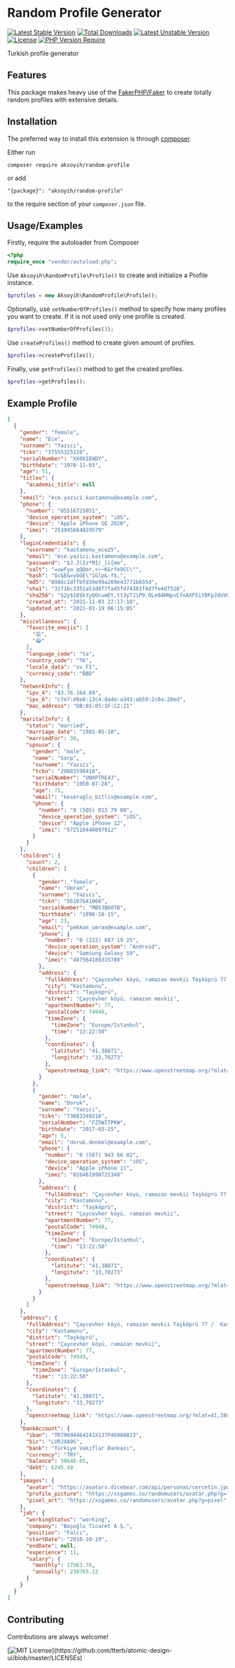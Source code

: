 Random Profile Generator
=============
[![Latest Stable Version](http://poser.pugx.org/aksoyih/random-profile/v)](https://packagist.org/packages/aksoyih/random-profile) [![Total Downloads](http://poser.pugx.org/aksoyih/random-profile/downloads)](https://packagist.org/packages/aksoyih/random-profile) [![Latest Unstable Version](http://poser.pugx.org/aksoyih/random-profile/v/unstable)](https://packagist.org/packages/aksoyih/random-profile) [![License](http://poser.pugx.org/aksoyih/random-profile/license)](https://packagist.org/packages/aksoyih/random-profile) [![PHP Version Require](http://poser.pugx.org/aksoyih/random-profile/require/php)](https://packagist.org/packages/aksoyih/random-profile)

Turkish profile generator

Features
------------
This package makes heavy use of the [FakerPHP/Faker](https://github.com/FakerPHP/Faker) to create totally random profiles with extensive details.

Installation
------------

The preferred way to install this extension is through [composer](http://getcomposer.org/download/).

Either run

```
composer require aksoyih/random-profile
```

or add

```
"{package}": "aksoyih/random-profile"
```

to the require section of your `composer.json` file.
## Usage/Examples

Firstly, require the autoloader from Composer
```php
<?php
require_once "vendor/autoload.php";

```

Use `Aksoyih\RandomProfile\Profile()` to create and initialize a Profile instance.
```php
$profiles = new Aksoyih\RandomProfile\Profile();
```

Optionally, use `setNumberOfProfiles()` method to specify how many profiles you want to create. If it is not used only one profile is created.
```php
$profiles->setNumberOfProfiles(3);
```

Use `createProfiles()` method to create given amount of profiles.
```php
$profiles->createProfiles();
```

Finally, use `getProfiles()` method to get the created profiles.
```php
$profiles->getProfiles();
```

## Example Profile

```json
[
  {
    "gender": "female",
    "name": "Ece",
    "surname": "Yazıcı",
    "tckn": "37555325128",
    "serialNumber": "XX0X1EHDY",
    "birthdate": "1970-11-03",
    "age": 51,
    "titles": {
      "academic_title": null
    },
    "email": "ece.yazici.kastamonu@example.com",
    "phone": {
      "number": "05516725051",
      "device_operation_system": "iOS",
      "device": "Apple iPhone SE 2020",
      "imei": "253945664829579"
    },
    "loginCredentials": {
      "username": "kastamonu_ece25",
      "email": "ece.yazici.kastamonu@example.com",
      "password": "$J.J(Iz*M1)_}i{me",
      "salt": "=uwFya_qQ@or,<~~K&rfe9CC\"",
      "hash": "Gc&E&=ybGE\"1Glp&-f$,",
      "md5": "0986c1dffbfd39e99a209e43771b035d",
      "sha1": "31f16c3351a53d6f7fa45fd74381f4d7fe4d7528",
      "sha256": "$2y$10$kYyQOcumEt.tt3yTJiP9.OLe84HNpvCfoAXF5itBFpJdoVQiQtXKW",
      "created_at": "2021-11-03 22:17:10",
      "updated_at": "2021-01-19 06:15:05"
    },
    "miscellaneous": {
      "favorite_emojis": [
        "😡",
        "😂"
      ],
      "language_code": "ta",
      "country_code": "TK",
      "locale_data": "sv_FI",
      "currency_code": "BBD"
    },
    "networkInfo": {
      "ipv_4": "83.76.164.69",
      "ipv_6": "c7e7:d8e8:13c4:da4e:a343:ab59:2c0a:20ed",
      "mac_address": "DB:65:05:1F:C2:21"
    },
    "maritalInfo": {
      "status": "married",
      "marriage_date": "1983-05-10",
      "marriedFor": 39,
      "spouse": {
        "gender": "male",
        "name": "Sarp",
        "surname": "Yazıcı",
        "tckn": "20883598418",
        "serialNumber": "UNXPTRE4J",
        "birthdate": "1950-07-28",
        "age": 71,
        "email": "keseroglu_bitlis@example.com",
        "phone": {
          "number": "0 (505) 013 79 80",
          "device_operation_system": "iOS",
          "device": "Apple iPhone 12",
          "imei": "572518440097912"
        }
      }
    },
    "children": {
      "count": 2,
      "children": [
        {
          "gender": "female",
          "name": "Ümran",
          "surname": "Yazıcı",
          "tckn": "56107641066",
          "serialNumber": "MBVJB60TB",
          "birthdate": "1998-10-15",
          "age": 23,
          "email": "pekkan_umran@example.com",
          "phone": {
            "number": "0 (222) 687 19 25",
            "device_operation_system": "Android",
            "device": "Samsung Galaxy S9",
            "imei": "487564188315789"
          },
          "address": {
            "fullAddress": "Çaycevher köyü, ramazan mevkii Taşköprü 77 /  Kastamonu",
            "city": "Kastamonu",
            "district": "Taşköprü",
            "street": "Çaycevher köyü, ramazan mevkii",
            "apartmentNumber": 77,
            "postalCode": 74949,
            "timeZone": {
              "timeZone": "Europe/Istanbul",
              "time": "13:22:50"
            },
            "coordinates": {
              "latitute": "41,38871",
              "longitute": "33,78273"
            },
            "openstreetmap_link": "https://www.openstreetmap.org/?mlat=41,38871&mlon=33,78273"
          }
        },
        {
          "gender": "male",
          "name": "Doruk",
          "surname": "Yazıcı",
          "tckn": "73683349216",
          "serialNumber": "FZ5WITPKW",
          "birthdate": "2017-03-25",
          "age": 5,
          "email": "doruk.denkel@example.com",
          "phone": {
            "number": "0 (507) 943 66 02",
            "device_operation_system": "iOS",
            "device": "Apple iPhone 11",
            "imei": "026461998721348"
          },
          "address": {
            "fullAddress": "Çaycevher köyü, ramazan mevkii Taşköprü 77 /  Kastamonu",
            "city": "Kastamonu",
            "district": "Taşköprü",
            "street": "Çaycevher köyü, ramazan mevkii",
            "apartmentNumber": 77,
            "postalCode": 74949,
            "timeZone": {
              "timeZone": "Europe/Istanbul",
              "time": "13:22:50"
            },
            "coordinates": {
              "latitute": "41,38871",
              "longitute": "33,78273"
            },
            "openstreetmap_link": "https://www.openstreetmap.org/?mlat=41,38871&mlon=33,78273"
          }
        }
      ]
    },
    "address": {
      "fullAddress": "Çaycevher köyü, ramazan mevkii Taşköprü 77 /  Kastamonu",
      "city": "Kastamonu",
      "district": "Taşköprü",
      "street": "Çaycevher köyü, ramazan mevkii",
      "apartmentNumber": 77,
      "postalCode": 74949,
      "timeZone": {
        "timeZone": "Europe/Istanbul",
        "time": "13:22:50"
      },
      "coordinates": {
        "latitute": "41,38871",
        "longitute": "33,78273"
      },
      "openstreetmap_link": "https://www.openstreetmap.org/?mlat=41,38871&mlon=33,78273"
    },
    "bankAccount": {
      "iban": "TR79694464241X1J7P46986BJ3",
      "bic": "LVRJXA9S",
      "bank": "Türkiye Vakıflar Bankası",
      "currency": "TRY",
      "balance": 50648.65,
      "debt": 6245.49
    },
    "images": {
      "avatar": "https://avatars.dicebear.com/api/personas/cercetin.jpg",
      "profile_picture": "https://xsgames.co/randomusers/avatar.php?g=female",
      "pixel_art": "https://xsgames.co/randomusers/avatar.php?g=pixel"
    },
    "job": {
      "workingStatus": "working",
      "company": "Başoğlu Ticaret A.Ş.",
      "position": "Falcı",
      "startDate": "2010-10-19",
      "endDate": null,
      "experience": 11,
      "salary": {
        "monthly": 17563.76,
        "annually": 210765.12
      }
    }
  }
]
```

## Contributing

Contributions are always welcome!



[![MIT License](https://img.shields.io/apm/l/atomic-design-ui.svg?)](https://github.com/tterb/atomic-design-ui/blob/master/LICENSEs)
